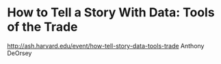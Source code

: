 # How to Tell a Story With Data: Tools of the Trade

http://ash.harvard.edu/event/how-tell-story-data-tools-trade
Anthony DeOrsey
